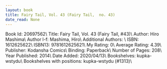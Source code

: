 ```yaml
---
layout: book
title: Fairy Tail, Vol. 43 (Fairy Tail,  no. 43)
date_read: None
---
```


Book Id: 20697562\ 
Title: Fairy Tail, Vol. 43 (Fairy Tail, #43)\ 
Author: Hiro Mashima\ 
Author l-f: Mashima, Hiro\ 
Additional Authors: \ 
ISBN: 1612625622\ 
ISBN13: 9781612625621\ 
My Rating: 0\ 
Average Rating: 4.39\ 
Publisher: Kodansha Comics\ 
Binding: Paperback\ 
Number of Pages: 208\ 
Year Published: 2014\ 
Date Added: 2020/04/13\ 
Bookshelves: kupka-wstydu\ 
Bookshelves with positions: kupka-wstydu (#1313)\ 

